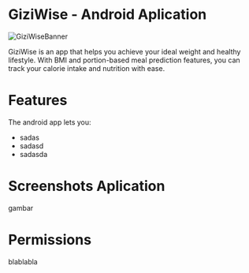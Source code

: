 # GiziWise - Android Aplication
![GiziWiseBanner](https://github.com/TamarillowBonaparte/Mobile/assets/125776654/b2a00f3a-0083-4287-9148-e6dcce6b3bf1)

GiziWise is an app that helps you achieve your ideal weight and healthy lifestyle. With BMI and portion-based meal prediction features, you can track your calorie intake and nutrition with ease.

# Features
The android app lets you:
* sadas
* sadasd
* sadasda

# Screenshots Aplication
gambar

# Permissions
blablabla
